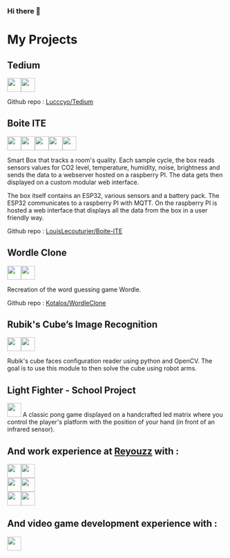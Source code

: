 ### Hi there 👋

# My Projects

## Tedium
<div style="display: flex; flex-direction: row;">
  <img src='https://cdn.jsdelivr.net/gh/devicons/devicon/icons/c/c-original.svg' width='32'>
  <img src='https://cdn.jsdelivr.net/gh/devicons/devicon/icons/sdl/sdl-original.svg' width='32'>
</div>

Github repo : <a href="https://github.com/Lucccyo/Tedium">Lucccyo/Tedium</a>

## Boite ITE
<div style="display: flex; flex-direction: row;">
  <img src='https://cdn.jsdelivr.net/gh/devicons/devicon/icons/python/python-original.svg' width='32'>
  <img src='https://cdn.jsdelivr.net/gh/devicons/devicon/icons/django/django-plain.svg' width='32'>
  <img src='https://cdn.jsdelivr.net/gh/devicons/devicon/icons/javascript/javascript-original.svg' width='32'>
  <img src='https://cdn.jsdelivr.net/gh/devicons/devicon/icons/react/react-original.svg' width='32'>
  <img src='https://cdn.jsdelivr.net/gh/devicons/devicon/icons/arduino/arduino-original.svg' width='32'>
</div>

Smart Box that tracks a room's quality. Each sample cycle, the box reads sensors values for CO2 level, temperature, humidity, noise, brightness and sends the data to a webserver hosted on a raspberry PI. The data gets then displayed on a custom modular web interface.

The box itself contains an ESP32, various sensors and a battery pack. The ESP32 communicates to a raspberry PI with MQTT. On the raspberry PI is hosted a web interface that displays all the data from the box in a user friendly way.

Github repo : <a href="https://github.com/LouisLecouturier/Boite-ITE">LouisLecouturier/Boite-ITE</a>


## Wordle Clone
<div style="display: flex; flex-direction: row;">
  <img src='https://cdn.jsdelivr.net/gh/devicons/devicon/icons/javascript/javascript-original.svg' width='32'>
  <img src='https://cdn.jsdelivr.net/gh/devicons/devicon/icons/react/react-original.svg' width='32'>
</div>

Recreation of the word guessing game Wordle.

Github repo : <a href="https://github.com/Kotalos/WordleClone">Kotalos/WordleClone</a>


## Rubik's Cube’s Image Recognition
<div style="display: flex; flex-direction: row;">
  <img src='https://cdn.jsdelivr.net/gh/devicons/devicon/icons/python/python-original.svg' width='32'>
  <img src='https://cdn.jsdelivr.net/gh/devicons/devicon/icons/opencv/opencv-original.svg' width='32'>
</div>

Rubik's cube faces configuration reader using python and OpenCV. The goal is to use this module to then solve the cube using robot arms.


## Light Fighter - School Project
<img src='https://cdn.jsdelivr.net/gh/devicons/devicon/icons/arduino/arduino-original.svg' width='32'>
A classic pong game displayed on a handcrafted led matrix where you control the player's platform with the position of your hand (in front of an infrared sensor).


## And work experience at [Reyouzz](https://reyouzz.fr/) with :
<div style="display: flex; flex-direction: row;">
  <img src='https://cdn.jsdelivr.net/gh/devicons/devicon/icons/python/python-original.svg' width='32'>
  <img src='https://cdn.jsdelivr.net/gh/devicons/devicon/icons/django/django-plain.svg' width='32'>
</div>
<div style="display: flex; flex-direction: row;">
  <img src='https://cdn.jsdelivr.net/gh/devicons/devicon/icons/javascript/javascript-original.svg' width='32'>
  <img src='https://cdn.jsdelivr.net/gh/devicons/devicon/icons/nuxtjs/nuxtjs-original.svg' width='32'>
</div>
<div style="display: flex; flex-direction: row;">
  <img src='https://cdn.jsdelivr.net/gh/devicons/devicon/icons/docker/docker-original.svg' width='32'>
  <img src='https://cdn.jsdelivr.net/gh/devicons/devicon/icons/git/git-original.svg' width='32'>
  
</div>

## And video game development experience with :
<img src='https://upload.wikimedia.org/wikipedia/commons/thumb/6/6c/Roblox_Logo.svg/512px-Roblox_Logo.svg.png?20220929193725' width='32'>

<!--
![python](https://cdn.jsdelivr.net/gh/devicons/devicon/icons/python/python-original.svg =40x40)![python](https://cdn.jsdelivr.net/gh/devicons/devicon/icons/django/django-plain.svg =40x40)![python](https://cdn.jsdelivr.net/gh/devicons/devicon/icons/javascript/javascript-original.svg =40x40)![python](https://cdn.jsdelivr.net/gh/devicons/devicon/icons/react/react-original.svg =40x40)![python](https://cdn.jsdelivr.net/gh/devicons/devicon/icons/arduino/arduino-original.svg =40x40)![python](https://cdn.jsdelivr.net/gh/devicons/devicon/icons/opencv/opencv-original.svg =40x40)![python](https://cdn.jsdelivr.net/gh/devicons/devicon/icons/nuxtjs/nuxtjs-original.svg =40x40)![python](https://cdn.jsdelivr.net/gh/devicons/devicon/icons/typescript/typescript-original.svg =40x40)![python](https://cdn.jsdelivr.net/gh/devicons/devicon/icons/lua/lua-original-wordmark.svg =40x40)![python](https://cdn.jsdelivr.net/gh/devicons/devicon/icons/c/c-original.svg =40x40)![python](https://cdn.jsdelivr.net/gh/devicons/devicon/icons/flutter/flutter-original.svg =40x40)![python](https://cdn.jsdelivr.net/gh/devicons/devicon/icons/nodejs/nodejs-original.svg =40x40)

<!--
**Kotalos/Kotalos** is a ✨ _special_ ✨ repository because its `README.md` (this file) appears on your GitHub profile.

Here are some ideas to get you started:

- 🔭 I’m currently working on ...
- 🌱 I’m currently learning ...
- 👯 I’m looking to collaborate on ...
- 🤔 I’m looking for help with ...
- 💬 Ask me about ...
- 📫 How to reach me: ...
- 😄 Pronouns: ...
- ⚡ Fun fact: ...
-->
